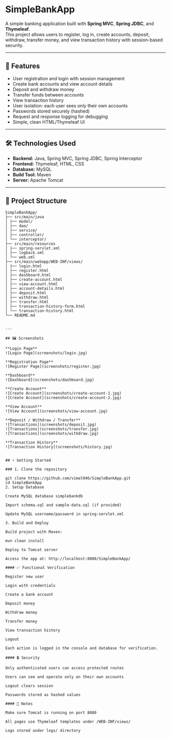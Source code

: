 # SimpleBankApp

A simple banking application built with **Spring MVC**, **Spring JDBC**, and **Thymeleaf**.  
This project allows users to register, log in, create accounts, deposit, withdraw, transfer money, and view transaction history with session-based security.

---

## 📌 Features

- User registration and login with session management
- Create bank accounts and view account details
- Deposit and withdraw money
- Transfer funds between accounts
- View transaction history
- User isolation: each user sees only their own accounts
- Passwords stored securely (hashed)
- Request and response logging for debugging
- Simple, clean HTML/Thymeleaf UI

---

## 🛠️ Technologies Used

- **Backend:** Java, Spring MVC, Spring JDBC, Spring Interceptor  
- **Frontend:** Thymeleaf, HTML, CSS  
- **Database:** MySQL  
- **Build Tool:** Maven  
- **Server:** Apache Tomcat  

---

## 📂 Project Structure

```
SimpleBankApp/
├── src/main/java
│ ├── model/
│ ├── dao/
│ ├── service/
│ ├── controller/
│ └── interceptor/
├── src/main/resources
│ ├── spring-servlet.xml
│ ├── logback.xml
│ └── web.xml
├── src/main/webapp/WEB-INF/views/
│ ├── login.html
│ ├── register.html
│ ├── dashboard.html
│ ├── create-account.html
│ ├── view-account.html
│ ├── account-details.html
│ ├── deposit.html
│ ├── withdraw.html
│ ├── transfer.html
│ ├── transaction-history-form.html
│ └── transaction-history.html
└── README.md


---

## 🖼️ Screenshots

**Login Page**  
![Login Page](screenshots/login.jpg)

**Registration Page**  
![Register Page](screenshots/register.jpg)

**Dashboard**  
![Dashboard](screenshots/dashboard.jpg)

**Create Account**  
![Create Account](screenshots/create-account-1.jpg)
![Create Account](screenshots/create-account-2.jpg)

**View Account**  
![View Account](screenshots/view-account.jpg)

**Deposit / Withdraw / Transfer**  
![Transactions](screenshots/deposit.jpg)
![Transactions](screenshots/transfer.jpg)
![Transactions](screenshots/withdraw.jpg)

**Transaction History**  
![Transaction History](screenshots/history.jpg)


## ⚡ Getting Started

### 1. Clone the repository

git clone https://github.com/vimal046/SimpleBankApp.git
cd SimpleBankApp
2. Setup Database

Create MySQL database simplebankdb

Import schema.sql and sample-data.sql (if provided)

Update MySQL username/password in spring-servlet.xml

3. Build and Deploy

Build project with Maven:

mvn clean install

Deploy to Tomcat server

Access the app at: http://localhost:8080/SimpleBankApp/

#### ✅ Functional Verification

Register new user

Login with credentials

Create a bank account

Deposit money

Withdraw money

Transfer money

View transaction history

Logout

Each action is logged in the console and database for verification.

#### 🔒 Security

Only authenticated users can access protected routes

Users can see and operate only on their own accounts

Logout clears session

Passwords stored as hashed values

#### 📖 Notes

Make sure Tomcat is running on port 8080

All pages use Thymeleaf templates under /WEB-INF/views/

Logs stored under logs/ directory
